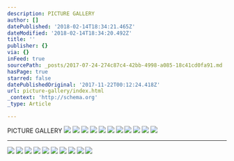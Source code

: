 ```yaml
---
description: PICTURE GALLERY
author: []
datePublished: '2018-02-14T18:34:21.465Z'
dateModified: '2018-02-14T18:34:20.492Z'
title: ''
publisher: {}
via: {}
inFeed: true
sourcePath: _posts/2017-07-24-274c87c4-42bb-4998-a085-18c41cd0fa91.md
hasPage: true
starred: false
datePublishedOriginal: '2017-11-22T00:12:24.418Z'
url: picture-gallery/index.html
_context: 'http://schema.org'
_type: Article

---
```

PICTURE GALLERY
![](https://the-grid-user-content.s3-us-west-2.amazonaws.com/fb0431cc-517a-46fe-8f84-dd869b8e5b37.jpg)
![](https://the-grid-user-content.s3-us-west-2.amazonaws.com/8d5f70cc-aeb0-4efa-a2ed-7417bdc14866.jpg)
![](https://the-grid-user-content.s3-us-west-2.amazonaws.com/dbbf28ca-95aa-475b-aba5-6ed5a8595ffa.jpg)
![](https://the-grid-user-content.s3-us-west-2.amazonaws.com/142c7575-0812-4b66-a344-36d78eec4f84.jpg)
![](https://the-grid-user-content.s3-us-west-2.amazonaws.com/6e6689c5-77cb-4b2c-b993-810210754b77.jpg)
![](https://the-grid-user-content.s3-us-west-2.amazonaws.com/2c54899e-ef4c-46b9-8506-02a0f942de3c.jpg)
![](https://the-grid-user-content.s3-us-west-2.amazonaws.com/a5d9be3a-0e6c-4d57-9b40-a65dc09fa115.jpg)
![](https://s3-us-west-2.amazonaws.com/the-grid-img/p/26c1b2a8314f77d3b75cb19340ee4a2e7aa8a336.jpg)
![](https://the-grid-user-content.s3-us-west-2.amazonaws.com/c1a36031-fe86-4058-ae5f-e06a7281e784.jpg)
![](https://the-grid-user-content.s3-us-west-2.amazonaws.com/4db71d2e-b4b9-4777-a9e1-6244c271e1be.jpg)
![](https://the-grid-user-content.s3-us-west-2.amazonaws.com/e28e0b3d-f9a8-406e-9d92-bc4a981a1308.png)

---

![](https://the-grid-user-content.s3-us-west-2.amazonaws.com/3d1f78b1-5f76-47b0-95cc-ef742b53255c.jpg)
![](https://the-grid-user-content.s3-us-west-2.amazonaws.com/281b1eba-7fdc-4d3a-b631-c70321395c74.jpg)
![](https://the-grid-user-content.s3-us-west-2.amazonaws.com/19e55a25-795e-4212-974b-a27e9e72e88a.jpg)
![](https://s3-us-west-2.amazonaws.com/the-grid-img/p/036134b0f38bcd772c16171121e9fcb7cd9b1534.jpg)
![](https://the-grid-user-content.s3-us-west-2.amazonaws.com/8f4bda30-3675-4548-838f-10a9198e5a6f.jpg)
![](https://the-grid-user-content.s3-us-west-2.amazonaws.com/0a9a6521-6891-4d43-b517-822f91e4e154.jpg)
![](https://s3-us-west-2.amazonaws.com/the-grid-img/p/1a8a034f6ea4d08b63d6fd3e575f5614fdceea7c.jpg)
![](https://the-grid-user-content.s3-us-west-2.amazonaws.com/6e0bc7f3-7e7b-4065-86c1-abb0fe741943.jpg)
![](https://the-grid-user-content.s3-us-west-2.amazonaws.com/da22a0ca-0d21-4556-b2e0-a83b08a9d5cf.jpg)
![](https://the-grid-user-content.s3-us-west-2.amazonaws.com/29fc9940-037a-4a1d-8ec9-fb34cb332757.jpg)